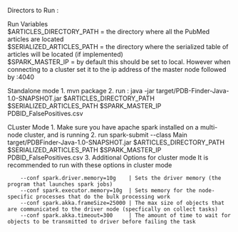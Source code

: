 Directors to Run : <br />

Run Variables <br />
        $ARTICLES_DIRECTORY_PATH = the directory where all the PubMed articles are located <br />
        $SERIALIZED_ARTICLES_PATH = the directory where the serialized table of articles will be located (if implemented) <br />
        $SPARK_MASTER_IP = by default this should be set to local. However when connecting to a cluster set it to the ip address of the master node followed by :4040

Standalone mode
    1. mvn package
    2. run : java -jar target/PDB-Finder-Java-1.0-SNAPSHOT.jar $ARTICLES_DIRECTORY_PATH $SERIALIZED_ARTICLES_PATH $SPARK_MASTER_IP PDBID_FalsePositives.csv


CLuster Mode
    1. Make sure you have apache spark installed on a multi-node cluster, and is running
    2. run spark-submit --class Main target/PDBFinder-Java-1.0-SNAPSHOT.jar $ARTICLES_DIRECTORY_PATH $SERIALIZED_ARTICLES_PATH $SPARK_MASTER_IP PDBID_FalsePositives.csv
    3. Additional Options for cluster mode
        It is recommended to run with these options in cluster mode

        --conf spark.driver.memory=10g    | Sets the driver memory (the program that launches spark jobs)
        --conf spark.executor.memory=10g  | Sets memory for the node-specific processes that do the bulk processing work
        --conf spark.akka.frameSize=25000 | The max size of objects that are communicated to the driver node (specfically on collect tasks)
        --conf spark.akka.timeout=300     | The amount of time to wait for objects to be transmitted to driver before failing the task
